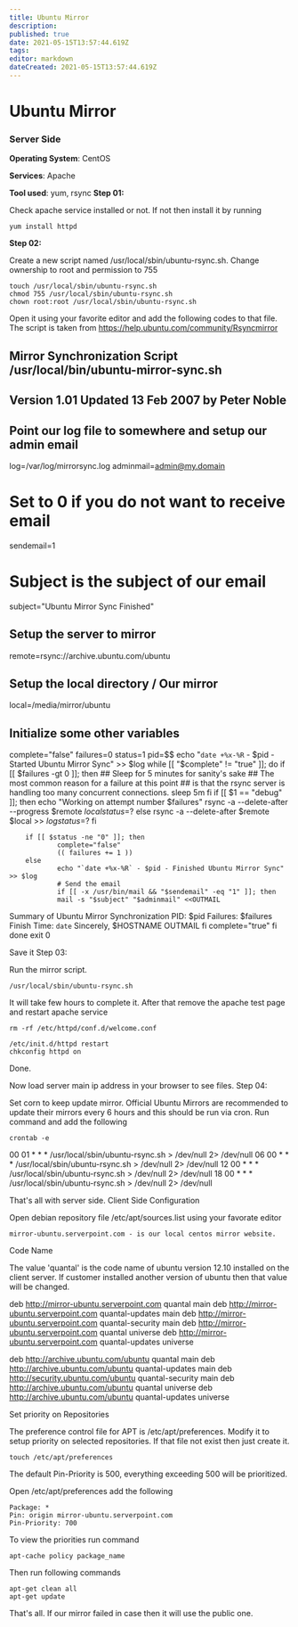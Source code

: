```yaml
---
title: Ubuntu Mirror
description: 
published: true
date: 2021-05-15T13:57:44.619Z
tags: 
editor: markdown
dateCreated: 2021-05-15T13:57:44.619Z
---
```


# Ubuntu Mirror
### Server Side

**Operating System**: CentOS

**Services**: Apache

**Tool used**: yum, rsync
**Step 01:**

Check apache service installed or not. If not then install it by running 

    yum install httpd

**Step 02:**

Create a new script named /usr/local/sbin/ubuntu-rsync.sh. Change ownership to root and permission to 755

    touch /usr/local/sbin/ubuntu-rsync.sh
    chmod 755 /usr/local/sbin/ubuntu-rsync.sh
    chown root:root /usr/local/sbin/ubuntu-rsync.sh

Open it using your favorite editor and add the following codes to that file. The script is taken from https://help.ubuntu.com/community/Rsyncmirror

## Mirror Synchronization Script /usr/local/bin/ubuntu-mirror-sync.sh
## Version 1.01 Updated 13 Feb 2007 by Peter Noble
## Point our log file to somewhere and setup our admin email
log=/var/log/mirrorsync.log
adminmail=admin@my.domain
# Set to 0 if you do not want to receive email
sendemail=1
# Subject is the subject of our email
subject="Ubuntu Mirror Sync Finished"
## Setup the server to mirror
remote=rsync://archive.ubuntu.com/ubuntu
## Setup the local directory / Our mirror
local=/media/mirror/ubuntu
## Initialize some other variables
complete="false"
failures=0
status=1
pid=$$
echo "`date +%x-%R` - $pid - Started Ubuntu Mirror Sync" >> $log
while [[ "$complete" != "true" ]]; do
        if [[ $failures -gt 0 ]]; then
                ## Sleep for 5 minutes for sanity's sake
                ## The most common reason for a failure at this point
                ##  is that the rsync server is handling too many concurrent connections.
                sleep 5m
        fi
        if [[ $1 == "debug" ]]; then
                echo "Working on attempt number $failures"
                rsync -a --delete-after --progress $remote $local
                status=$?
        else
                rsync -a --delete-after $remote $local >> $log
                status=$?
        fi
        
        if [[ $status -ne "0" ]]; then
                complete="false"
                (( failures += 1 ))
        else
                echo "`date +%x-%R` - $pid - Finished Ubuntu Mirror Sync" >> $log
                # Send the email
                if [[ -x /usr/bin/mail && "$sendemail" -eq "1" ]]; then
                mail -s "$subject" "$adminmail" <<OUTMAIL
Summary of Ubuntu Mirror Synchronization
PID: $pid
Failures: $failures
Finish Time: `date`
Sincerely,
$HOSTNAME
OUTMAIL
                fi
        complete="true"
        fi
done
exit 0

Save it
Step 03:

Run the mirror script.

    /usr/local/sbin/ubuntu-rsync.sh

It will take few hours to complete it. After that remove the apache test page and  restart apache service

    rm -rf /etc/httpd/conf.d/welcome.conf

    /etc/init.d/httpd restart
    chkconfig httpd on

Done.

Now load server main ip address in your browser to see files. 
Step 04:

Set corn to keep update mirror. Official Ubuntu Mirrors are recommended to update their mirrors every 6 hours and this should be run via cron. Run command and add the following

    crontab -e

00 01 * * * /usr/local/sbin/ubuntu-rsync.sh > /dev/null 2> /dev/null
06 00 * * * /usr/local/sbin/ubuntu-rsync.sh > /dev/null 2> /dev/null
12 00 * * * /usr/local/sbin/ubuntu-rsync.sh > /dev/null 2> /dev/null
18 00 * * * /usr/local/sbin/ubuntu-rsync.sh > /dev/null 2> /dev/null


That's all with server side. 
Client Side
Configuration

Open debian repository file /etc/apt/sources.list  using your favorate editor

    mirror-ubuntu.serverpoint.com - is our local centos mirror website.

Code Name

The value 'quantal' is the code name of ubuntu version 12.10 installed on the client server. If customer installed another version of ubuntu then that value will be changed.

deb http://mirror-ubuntu.serverpoint.com quantal main
deb http://mirror-ubuntu.serverpoint.com quantal-updates main
deb http://mirror-ubuntu.serverpoint.com quantal-security main
deb http://mirror-ubuntu.serverpoint.com quantal universe
deb http://mirror-ubuntu.serverpoint.com quantal-updates universe

deb http://archive.ubuntu.com/ubuntu quantal main
deb http://archive.ubuntu.com/ubuntu quantal-updates main
deb http://security.ubuntu.com/ubuntu quantal-security main
deb http://archive.ubuntu.com/ubuntu quantal universe
deb http://archive.ubuntu.com/ubuntu quantal-updates universe

Set priority on Repositories

The preference control file for APT is /etc/apt/preferences. Modify it to setup priority on selected repositories. If that file not exist then just create it.

    touch /etc/apt/preferences

The default Pin-Priority is 500, everything exceeding 500 will be prioritized.

Open /etc/apt/preferences add the following

    Package: *
    Pin: origin mirror-ubuntu.serverpoint.com
    Pin-Priority: 700

To view the priorities run command

    apt-cache policy package_name

Then run following commands

    apt-get clean all
    apt-get update

That's all. If our mirror failed in case then it will use the public one.
